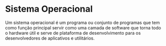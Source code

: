 # Sistema Operacional

Um sistema operacional é um programa ou conjunto de programas que tem como função principal servir como uma camada de software que torna todo o hardware útil e serve de plataforma de desenvolvimento para os desenvolvedores de aplicativos e utilitários.